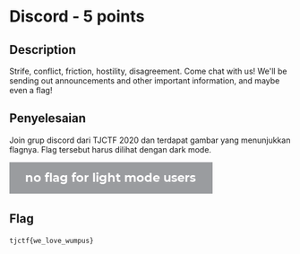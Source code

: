 # Discord - 5 points
## Description

Strife, conflict, friction, hostility, disagreement. Come chat with us! We'll be sending out announcements and other important information, and maybe even a flag!

## Penyelesaian

Join grup discord dari TJCTF 2020 dan terdapat gambar yang menunjukkan flagnya. Flag tersebut harus dilihat dengan dark mode.

![flag](./flag.png)

## Flag

```
tjctf{we_love_wumpus}
```